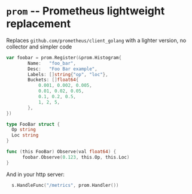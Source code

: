 # `prom` -- Prometheus lightweight replacement

Replaces `github.com/prometheus/client_golang` with a lighter version, no collector and simpler code

```go
var foobar = prom.Register(&prom.Histogram{
		Name:   "foo_bar",
		Desc:   "Foo Bar example",
		Labels: []string{"op", "loc"},
		Buckets: []float64{
			0.001, 0.002, 0.005,
			0.01, 0.02, 0.05,
			0.1, 0.2, 0.5,
			1, 2, 5,
		},
})

type FooBar struct {
  Op string
  Loc string
}

func (this FooBar) Observe(val float64) {
	  foobar.Observe(0.123, this.Op, this.Loc)
}
```

And in your http server:

```go
  s.HandleFunc("/metrics", prom.Handler())
```
